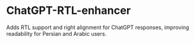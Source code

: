 # ChatGPT-RTL-enhancer
Adds RTL support and right alignment for ChatGPT responses, improving readability for Persian and Arabic users.
